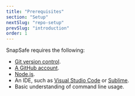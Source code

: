 ```yaml
---
title: "Prerequisites"
section: "Setup"
nextSlug: "repo-setup"
prevSlug: "introduction"
order: 1
---
```


SnapSafe requires the following:

- [Git version control](https://git-scm.com/book/en/v2/Getting-Started-Installing-Git).
- [A GitHub account](https://github.com).
- [Node.js](https://nodejs.org/en/learn/getting-started/how-to-install-nodejs).
- An IDE, such as [Visual Studio Code](https://code.visualstudio.com/download) or [Sublime](https://www.sublimetext.com/).
- Basic understanding of command line usage.
